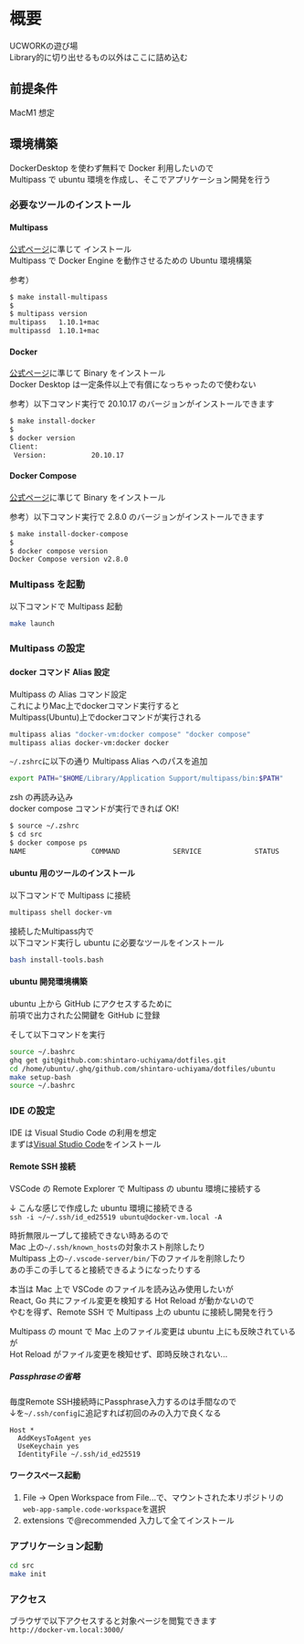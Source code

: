 # 概要

UCWORKの遊び場  
Library的に切り出せるもの以外はここに詰め込む

## 前提条件
MacM1 想定

## 環境構築
DockerDesktop を使わず無料で Docker 利用したいので  
Multipass で ubuntu 環境を作成し、そこでアプリケーション開発を行う

### 必要なツールのインストール

#### Multipass

[公式ページ](https://multipass.run/install)に準じて インストール  
Multipass で Docker Engine を動作させるための Ubuntu 環境構築

参考）

```zsh
$ make install-multipass
$
$ multipass version
multipass   1.10.1+mac
multipassd  1.10.1+mac
```

#### Docker

[公式ページ](https://docs.docker.com/engine/install/binaries/#install-client-binaries-on-macos)に準じて Binary をインストール  
Docker Desktop は一定条件以上で有償になっちゃったので使わない

参考）以下コマンド実行で 20.10.17 のバージョンがインストールできます

```zsh
$ make install-docker
$
$ docker version
Client:
 Version:           20.10.17
```

#### Docker Compose

[公式ページ](https://docs.docker.com/compose/install/compose-plugin/#install-the-plugin-manually)に準じて Binary をインストール

参考）以下コマンド実行で 2.8.0 のバージョンがインストールできます

```zsh
$ make install-docker-compose
$
$ docker compose version
Docker Compose version v2.8.0
```

### Multipass を起動

以下コマンドで Multipass 起動

```zsh
make launch
```

### Multipass の設定

#### docker コマンド Alias 設定

Multipass の Alias コマンド設定  
これによりMac上でdockerコマンド実行すると  
Multipass(Ubuntu)上でdockerコマンドが実行される

```zsh
multipass alias "docker-vm:docker compose" "docker compose"
multipass alias docker-vm:docker docker
```

`~/.zshrc`に以下の通り Multipass Alias へのパスを追加

```zsh
export PATH="$HOME/Library/Application Support/multipass/bin:$PATH"
```

zsh の再読み込み  
docker compose コマンドが実行できれば OK!

```zsh
$ source ~/.zshrc
$ cd src
$ docker compose ps
NAME                COMMAND             SERVICE             STATUS              PORTS
```

#### ubuntu 用のツールのインストール

以下コマンドで Multipass に接続

```zsh
multipass shell docker-vm
```

接続したMultipass内で  
以下コマンド実行し ubuntu に必要なツールをインストール

```bash
bash install-tools.bash
```

#### ubuntu 開発環境構築

ubuntu 上から GitHub にアクセスするために  
前項で出力された公開鍵を GitHub に登録

そして以下コマンドを実行

```bash
source ~/.bashrc
ghq get git@github.com:shintaro-uchiyama/dotfiles.git
cd /home/ubuntu/.ghq/github.com/shintaro-uchiyama/dotfiles/ubuntu
make setup-bash
source ~/.bashrc
```

### IDE の設定

IDE は Visual Studio Code の利用を想定  
まずは[Visual Studio Code](https://code.visualstudio.com/)をインストール

#### Remote SSH 接続

VSCode の Remote Explorer で Multipass の ubuntu 環境に接続する

↓ こんな感じで作成した ubuntu 環境に接続できる  
`ssh -i ~/~/.ssh/id_ed25519 ubuntu@docker-vm.local -A`

時折無限ループして接続できない時あるので  
Mac 上の`~/.ssh/known_hosts`の対象ホスト削除したり  
Multipass 上の`~/.vscode-server/bin/`下のファイルを削除したり  
あの手この手してると接続できるようになったりする

本当は Mac 上で VSCode のファイルを読み込み使用したいが  
React, Go 共にファイル変更を検知する Hot Reload が動かないので  
やむを得ず、Remote SSH で Multipass 上の ubuntu に接続し開発を行う

Multipass の mount で Mac 上のファイル変更は ubuntu 上にも反映されているが  
Hot Reload がファイル変更を検知せず、即時反映されない...

##### Passphraseの省略

毎度Remote SSH接続時にPassphrase入力するのは手間なので  
↓を`~/.ssh/config`に追記すれば初回のみの入力で良くなる

```config: ~/.ssh/config
Host *
  AddKeysToAgent yes
  UseKeychain yes
  IdentityFile ~/.ssh/id_ed25519
```

#### ワークスペース起動

1. File -> Open Workspace from File...で、マウントされた本リポジトリの`web-app-sample.code-workspace`を選択
1. extensions で@recommended 入力して全てインストール

### アプリケーション起動

```zsh
cd src
make init
```

### アクセス

ブラウザで以下アクセスすると対象ページを閲覧できます  
`http://docker-vm.local:3000/`
